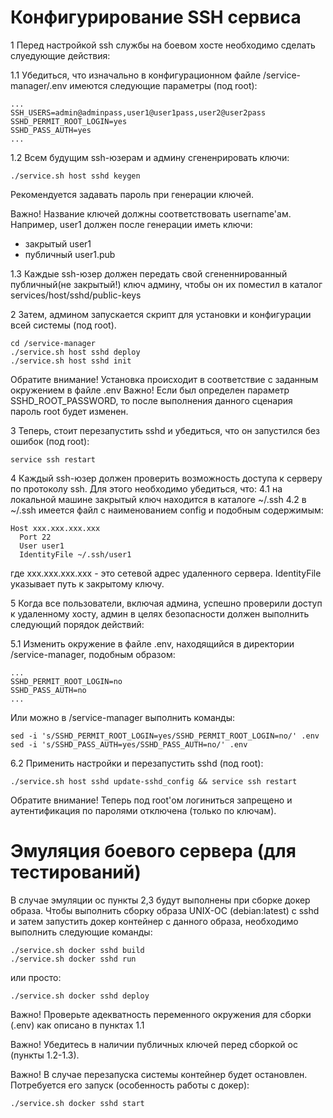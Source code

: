 # Конфигурирование SSH сервиса

1 Перед настройкой ssh службы на боевом хосте необходимо сделать слуедующие действия:

1.1 Убедиться, что изначально в конфигурационном файле /service-manager/.env имеются следующие параметры (под root):
```
...
SSH_USERS=admin@adminpass,user1@user1pass,user2@user2pass
SSHD_PERMIT_ROOT_LOGIN=yes
SSHD_PASS_AUTH=yes
...
```

1.2 Всем будущим ssh-юзерам и админу сгененрировать ключи:
```
./service.sh host sshd keygen
```
Рекомендуется задавать пароль при генерации ключей. 

Важно! Название ключей должны соответствовать username'ам. 
Например, user1 должен после генерации иметь ключи:
- закрытый user1
- публичный user1.pub

1.3 Каждые ssh-юзер должен передать свой сгененнированный публичный(не закрытый!) ключ админу, 
чтобы он их поместил в каталог services/host/sshd/public-keys

2 Затем, админом запускается скрипт для установки и конфигурации всей системы (под root).
```
cd /service-manager
./service.sh host sshd deploy
./service.sh host sshd init
```
Обратите внимание! Установка происходит в соответствие с заданным окружением в файле .env
Важно! Если был определен параметр SSHD_ROOT_PASSWORD, то после выполнения данного сценария пароль root будет изменен.

3 Теперь, стоит перезапустить sshd и убедиться, что он запустился без ошибок (под root):
```
service ssh restart
```

4 Каждый ssh-юзер должен проверить возможность доступа к серверу по протоколу ssh.
Для этого необходимо убедиться, что:
4.1 на локальной машине закрытый ключ находится в каталоге ~/.ssh
4.2 в ~/.ssh имеется файл с наименованием config и подобным содержимым:
```
Host xxx.xxx.xxx.xxx
  Port 22
  User user1
  IdentityFile ~/.ssh/user1
```
где xxx.xxx.xxx.xxx - это сетевой адрес удаленного сервера.
IdentityFile указывает путь к закрытому ключу.

5 Когда все пользователи, включая админа, успешно проверили доступ к удаленному хосту, 
админ в целях безопасности должен выполнить следующий порядок действий:

5.1 Изменить окружение в файле .env, находящийся в директории /service-manager, подобным образом:
```
...
SSHD_PERMIT_ROOT_LOGIN=no
SSHD_PASS_AUTH=no
...
```
Или можно в /service-manager выполнить команды:
```
sed -i 's/SSHD_PERMIT_ROOT_LOGIN=yes/SSHD_PERMIT_ROOT_LOGIN=no/' .env
sed -i 's/SSHD_PASS_AUTH=yes/SSHD_PASS_AUTH=no/' .env
```
6.2 Применить настройки и перезапустить sshd (под root):
```
./service.sh host sshd update-sshd_config && service ssh restart
```

Обратите внимание! Теперь под root'ом логиниться запрещено и аутентификация по паролями отключена (только по ключам).


# Эмуляция боевого сервера (для тестирований)
В случае эмуляции ос пункты 2,3 будут выполнены при сборке докер образа. 
Чтобы выполнить сборку образа UNIX-ОС (debian:latest) с sshd  и затем запустить докер контейнер с данного образа,
необходимо выполнить следующие команды:
 ```
 ./service.sh docker sshd build
 ./service.sh docker sshd run
 ```
или просто:
```
./service.sh docker sshd deploy
```
Важно! Проверьте адекватность переменного окружения для сборки (.env) как описано в пунктах 1.1

Важно! Убедитесь в наличии публичных ключей перед сборкой ос (пункты 1.2-1.3).

Важно! В случае перезапуска системы контейнер будет остановлен. Потребуется его запуск (особенность работы с докер):
```
./service.sh docker sshd start
```